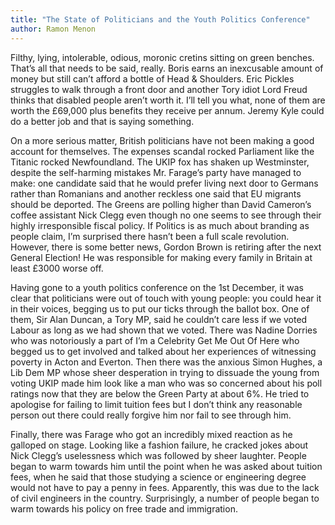 ```yaml
---
title: "The State of Politicians and the Youth Politics Conference"
author: Ramon Menon
---
```


Filthy, lying, intolerable, odious, moronic cretins sitting on green benches. That’s all that needs to be said, really. Boris earns an inexcusable amount of money but still can’t afford a bottle of Head & Shoulders. Eric Pickles struggles to walk through a front door and another Tory idiot Lord Freud thinks that disabled people aren’t worth it. I’ll tell you what, none of them are worth the £69,000 plus benefits they receive per annum. Jeremy Kyle could do a better job and that is saying something.

On a more serious matter, British politicians have not been making a good account for themselves. The expenses scandal rocked Parliament like the Titanic rocked Newfoundland. The UKIP fox has shaken up Westminster, despite the self-harming mistakes Mr. Farage’s party have managed to make: one candidate said that he would prefer living next door to Germans rather than Romanians and another reckless one said that EU migrants should be deported. The Greens are polling higher than David Cameron’s coffee assistant Nick Clegg even though no one seems to see through their highly irresponsible fiscal policy. If Politics is as much about branding as people claim, I’m surprised there hasn’t been a full scale revolution.
However, there is some better news, Gordon Brown is retiring after the next General Election! He was responsible for making every family in Britain at least £3000 worse off.

Having gone to a youth politics conference on the 1st December, it was clear that politicians were out of touch with young people: you could hear it in their voices, begging us to put our ticks through the ballot box. One of them, Sir Alan Duncan, a Tory MP, said he couldn’t care less if we voted Labour as long as we had shown that we voted. There was Nadine Dorries who was notoriously a part of I’m a Celebrity Get Me Out Of Here who begged us to get involved and talked about her experiences of witnessing poverty in Acton and Everton. Then there was the anxious Simon Hughes, a Lib Dem MP whose sheer desperation in trying to dissuade the young from voting UKIP made him look like a man who was so concerned about his poll ratings now that they are below the Green Party at about 6%. He tried to apologise for failing to limit tuition fees but I don’t think any reasonable person out there could really forgive him nor fail to see through him.

Finally, there was Farage who got an incredibly mixed reaction as he galloped on stage. Looking like a fashion failure, he cracked jokes about Nick Clegg’s uselessness which was followed by sheer laughter. People began to warm towards him until the point when he was asked about tuition fees, when he said that those studying a science or engineering degree would not have to pay a penny in fees. Apparently, this was due to the lack of civil engineers in the country. Surprisingly, a number of people began to warm towards his policy on free trade and immigration.
